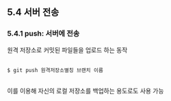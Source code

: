 
<h2>5.4 서버 전송</h2>
<h3>5.4.1 push: 서버에 전송</h3>
원격 저장소로 커밋된 파일들을 업로드 하는 동작<br>
<pre>
<code>
$ git push 원격저장소별칭 브랜치 이름
</code>
</pre>
이를 이용해 자신의 로컬 저장소를 백업하는 용도로도 사용 가능   
